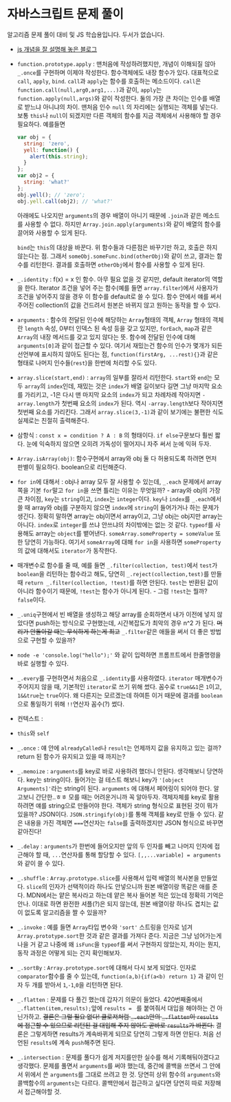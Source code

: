# 자바스크립트 문제 풀이

알고리즘 문제 풀이 대비 및 JS 학습용입니다. 두서가 없습니다.

- [js 개념을 잘 설명해 놓은 블로그](https://www.zerocho.com/category/JavaScript?page=7)

- `function.prototype.apply` : 맨처음에 작성하려했지만, 개념이 이해되질 않아 `_.once`를 구현하며 이제야 작성한다. 함수객체에도 내장 함수가 있다. 대표적으로 `call`, `apply`, `bind`. `call`과 `apply`는 함수를 호출하는 메소드이다. `call`은 `function.call(null,arg0,arg1,...)`과 같이, `apply`는 `function.apply(null,args)`와 같이 작성한다. 둘의 가장 큰 차이는 인수를 배열로 받느냐 아니냐의 차이. 맨처음 인수 `null` 의 자리에는 실행되는 객체를 넣는다. 보통 `this`나 `null`이 되겠지만 다른 객체의 함수를 지금 객체에서 사용해야 할 경우 필요하다. 예를들면

  ```js
  var obj = {
    string: 'zero',
    yell: function() {
      alert(this.string);
    }
  };
  var obj2 = {
    string: 'what?'
  };
  obj.yell(); // 'zero';
  obj.yell.call(obj2); // 'what?'
  ```

  아래에도 나오지만 `arguments`의 경우 배열이 아니기 때문에 `.join`과 같은 메소드를 사용할 수 없다. 하지만  `Array.join.apply(arguments)`와 같이 배열의 함수를 끌어와 사용할 수 있게 된다.

  `bind`는 `this`의 대상을 바꾼다. 위 함수들과 다른점은 바꾸기만 하고, 호출은 하지 않는다는 점. 그래서 `someObj.someFunc.bind(otherObj)`와 같이 쓰고, 결과는 함수를 리턴한다. 결과를 호출하면 `otherObj`에서 함수를 사용할 수 있게 된다.

- `_.identity` : f(x) = x 인 함수. 아무 필요 없을 것 같지만, default iterator의 역할을 한다. Iterator 조건을 넣어 주는 함수(예를 들면 `array.filter`)에서 사용자가 조건을 넣어주지 않을 경우 이 함수를 default로 쓸 수 있다. 함수 안에서 얘를 써서 주어진 collection의 값을 건드려서 원본은 바뀌지 않고 원하는 동작을 할 수 있다.

- `arguments` : 함수의 전달된 인수에 해당하는 `Array`형태의 객체, `Array` 형태의 객체란 `length` 속성, 0부터 인덱스 된 속성 등을 갖고 있지만, `forEach`, `map`과 같은 `Array`의 내장 메서드를 갖고 있지 않다는 뜻. 함수에 전달된 인수에 대해 `arguments[0]`과 같이 접근할 수 있다. 여기서 재밌는건 함수의 인수가 몇개가 되든 선언부에 표시하지 않아도 된다는 점, `function(firstArg, ...rest){}`과 같은 형태로 나머지 인수들(`rest`)을 한번에 처리할 수도 있다.

- `array.slice(start,end)` : `array`의 일부를 잘라서 리턴한다. `start`와 `end`는 모두 `array`의 `index`인데, 재밌는 것은 `index`가 배열 길이보다 길면 그냥 마지막 요소를 가리키고, -1은 다시 맨 마지막 요소의 `index`가 되고 차례차례 작아지면 `-array.length`가 첫번째 요소의 `index`가 된다. 역시 `-array.length`보다 작아지면 첫번째 요소를 가리킨다. 그래서 `array.slice(3,-1)`과 같이 보기에는 불편한 식도 실제로는 친절히 출력해준다.

- 삼항식 : `const x = condition ? A : B` 의 형태이다. `if else`구문보다 훨씬 짧다. 눈에 익숙하지 않으면 오히려 가독성이 떨어지니 자주 써서 눈에 익혀 두자.

- `Array.isArray(obj)`: 함수구현에서 array와 obj 둘 다 허용되도록 하려면 먼저 판별이 필요하다. boolean으로 리턴해준다.

- `for in`에 대해서 : obj나 array 모두 잘 사용할 수 있는데, `_.each` 문제에서 array쪽을 기본 `for`말고 `for in`을 쓰면 틀리는 이유는 무엇일까? - array와 obj의 가장 큰 차이점, `key`는 `string`이고, `index`는 `integer`이다. `key`나 `index`를 `_.each`에서 쓸 때 array와 obj를 구분하지 않으면 `index`에 `string`이 들어가거나 하는 문제가 생긴다. 정확히 말하면 array는 obj이면서 array이고, 그냥 obj는 obj지만 array는 아니다. `index`로 `integer`를 쓰냐 안쓰냐의 차이밖에는 없는 것 같다. `typeof`를 사용해도 array는 `object`를 뱉어낸다. `someArray.someProperty = someValue` 또한 당연히 가능하다. 여기서 `someArray`에 대해 `for in`을 사용하면 `someProperty`의 값에 대해서도 `iterator`가 동작한다.

- 매개변수로 함수를 줄 때, 예를 들면 `_.filter(collection, test)`에서 `test`가 `boolean`을 리턴하는 함수라고 해도, 당연히 `_.reject(collection,test)`를 만들때 `return _.filter(collection, !test)`를 하면 안된다. `test`는 반환된 값이 아니라 함수이기 때문에, `!test`는 함수가 아니게 된다. - 그럼 `!test`는 뭘까? `false`이다.

- `_.uniq`구현에서 빈 배열을 생성하고 해당 array를 순회하면서 내가 이전에 넣지 않았다면 push하는 방식으로 구현했는데, 시간복잡도가 최악의 경우 n^2 가 된다. ~~머리가 안돌아갈 때는 무식하게 하는게 최고~~ `_.filter`같은 애들을 써서 더 좋은 방법으로 구현할 수 있을까?

- `node -e 'console.log("hello");'` 와 같이 입력하면 프롬프트에서 한줄명령을 바로 실행할 수 있다.

- `_.every`를 구현하면서 처음으로 `_.identity`를 사용하였다. `iterator` 매개변수가 주어지지 않을 때, 기본적인 `iterator`로 쓰기 위해 썼다. 꼼수로 `true&&1`은 `1`이고, `1&&true`는 `true`이다. 왜 다른지는 모르겠는데 하여튼 이거 때문에 결과를 `boolean`으로 통일하기 위해 `!!`연산자 꼼수(?) 썼다.

- 컨텍스트 : 

- `this`와 `self`

- `_.once` : 얘 안에 `alreadyCalled`나 `result`는 언제까지 값을 유지하고 있는 걸까? return 된 함수가 유지되고 있을 때 까지는?

- `_.memoize` : `arguments`를 key로 바로 사용하려 했더니 안된다. 생각해보니 당연하다. key는 string이다. 들어가는 걸 테스트 해보니 key가 `'[object Arguments]'`라는 string이 된다. `argumemts`  에 대해서 페어링이 되어야 한다. 알고보니 간단한..ㅎㅎ 모를 때는 어려운거니까 꼭 알아두자. 객체자체를 key로 활용하려면 얘를 string으로 만들어야 한다. 객체가 string 형식으로 표현된 것이 뭐가 있을까? JSON이다. `JSON.stringify(obj)`를 통해 객체를 key로 만들 수 있다. 같은 내용을 가진 객체면 `===`연산자는 `false`를 출력하겠지만 JSON 형식으로 바꾸면 같아진다!

- `_.delay` : `arguments`가 한번에 들어오지만 앞의 두 인자를 빼고 나머지 인자에 접근해야 할 때, `...`연산자를 통해 할당할 수 있다. `[,,...variable] = arguments`와 같이 쓸 수 있다. 

- `_.shuffle` : `Array.prototype.slice`를 사용해서 입력 배열의 복사본을 만들었다. `slice`의 인자가 선택적이라 하나도 안넣으니까 원본 배열이랑 똑같은 애를 준다. MDN에서는 얕은 복사라고 하는데 얕은 복사 들어본 적은 있는데 정확히 기억은 안나. 이대로 하면 완전한 셔플(?)은 되지 않는데, 원본 배열이랑 하나도 겹치는 값이 없도록 알고리즘을 짤 수 있을까?

- `_.invoke` : 예를 들면 `Array`타입 변수와 `'sort'` 스트링을 인자로 넘겨 `Array.prototype.sort`한 것과 같은 결과를 가져다 준다. 지금은 그냥 넘어가는게 나을 거 같고 나중에 왜 `isFunc`을 `typeof`를 써서 구현하지 않았는지, 차이는 뭔지, 동작 과정은 어떻게 되는 건지 확인해보자.

- `_.sortBy` : `Array.prototype.sort`에 대해서 다시 보게 되었다. 인자로 `comparator`함수를 줄 수 있는데, `function(a,b){if(a<b) return 1}` 과 같이 인자 두 개를 받아서 `1`,`-1`,`0`을 리턴하면 된다.

- `_.flatten` : 문제를 다 풀긴 했는데 갑자기 의문이 들었다.  420번째줄에서 `_.flatten(item,results);`앞에 `results = ` 를 붙여줘서 대입을 해야하는 건 아닌가하고. ~~결론은 그럴 필요 없다! 클로져처럼 `_.each`안의 `_.flatten`이 `results`에 접근할 수 있으므로 리턴된 걸 대입해 주지 않아도 곧바로 `results`가 바뀐다.~~ 결론은 그렇게하면 results가 계속바뀌게 되므로 당연히 그렇게 하면 안된다. 처음 선언된 `results`에 계속 `push`해주면 된다.

- `_.intersection` : 문제를 풀다가 쉽게 저지를만한 실수를 해서 기록해둬야겠다고 생각했다. 문제를 풀면서 `arguments`를 써야 했는데, 중간에 콜백을 쓰면서 그 안에서 위에서 쓴 `arguments`를 그대로 쓰려고 한 것. 당연히 상위 함수의 `arguments`와 콜백함수의 `arguments`는 다르다. 콜백안에서 접근하고 싶다면 당연히 따로 저장해서 접근해야할 것.
